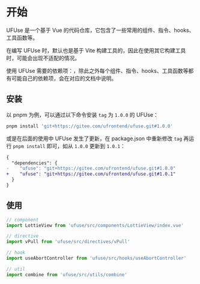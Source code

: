 # 开始

UFUse 是一个基于 Vue 的代码仓库，它包含了一些常用的组件、指令、hooks、工具函数等。

在编写 UFUse 时，默认也是基于 Vite 构建工具的，因此在使用其它构建工具时，可能会出现不适配的情况。

使用 UFUse 需要的依赖项：<Dependencies :show-label="false" deps="vue,sass,@vueuse/core" />，除此之外每个组件、指令、hooks、工具函数等都有可能自己的依赖项，会在对应的文档中说明。

## 安装

以 pnpm 为例，可以通过以下命令安装 `tag` 为 `1.0.0` 的 UFUse：

```bash
pnpm install 'git+https://gitee.com/ufrontend/ufuse.git#1.0.0'
```

或是在后面的使用中 UFUse 发生了更新，在 package.json 中重新修改 `tag` 再运行 `pnpm install` 即可，如从 `1.0.0` 更新到 `1.0.1`：

```diff
{
  "dependencies": {
-    "ufuse": "git+https://gitee.com/ufrontend/ufuse.git#1.0.0"
+    "ufuse": "git+https://gitee.com/ufrontend/ufuse.git#1.0.1"
  }
}
```

## 使用

```ts
// component
import LottieView from 'ufuse/src/components/LottieView/index.vue'

// directive
import vPull from 'ufuse/src/directives/vPull'

// hook
import useAbortController from 'ufuse/src/hooks/useAbortController'

// util
import combine from 'ufuse/src/utils/combine'
```
